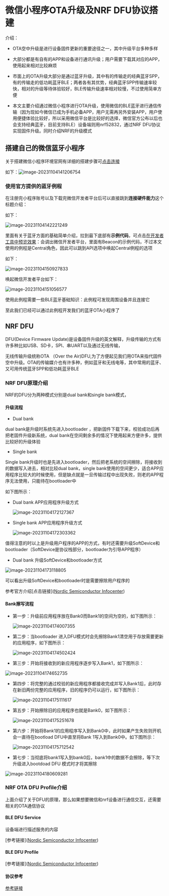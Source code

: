 # 微信小程序OTA升级及NRF DFU协议搭建

介绍：

- OTA空中升级是进行设备固件更新的重要途径之一，其中升级平台多种多样

- 大部分都是有自有的APP和设备进行通讯升级；用户需要下载其对应的APP，使用起来相对比较麻烦

- 市面上的OTA升级大部分是通过蓝牙升级，其中有的传输走的经典蓝牙SPP，有的传输走的低功耗蓝牙BLE；两者各有其优势，经典蓝牙SPP传输速率较快，相对的升级等待体验较好，BLE传输升级速率相对较慢，不过使用简单方便

- 本文主要介绍通过微信小程序进行OTA升级，使用微信的BLE蓝牙进行通信传输（因为现如今微信已成为手机必备APP，用户无需再另外安装APP，用户使用便捷体验比较好，所以采用微信平台是比较好的选择，微信官方公布以后也会支持经典蓝牙，目前支持BLE）设备端则用nrf52832，通过NRF DFU协议实现固件升级。同时介绍NRF的升级模式

  

## 搭建自己的微信蓝牙小程序

关于搭建微信小程序环境官网有详细的搭建步骤可[点击连接](https://developers.weixin.qq.com/miniprogram/dev/framework/quickstart/getstart.html#申请账号)

如下：![image-20231104141206754](https://markdown-1315172582.cos.ap-shanghai.myqcloud.com/imgimage-20231104141206754.png)

### 使用官方提供的蓝牙例程

在注册完小程序账号以及下载完微信开发者平台后可以直接跳到**连接硬件能力**这个标题介绍：

如下：

![image-20231104142221249](https://markdown-1315172582.cos.ap-shanghai.myqcloud.com/imgimage-20231104142221249.png)

里面有关于蓝牙方面的基础简单介绍，拉到最下底部有**示例代码**，可点击[在开发者工具中预览效果](https://developers.weixin.qq.com/s/OF4Y9Gme6rZ4)：会调出微信开发者平台，里面有Beacon的示例代码，不过本文使用的例程是Central角色，因此可以跳到API选项中唤起Central例程的选项

如下：

![image-20231104150927833](https://markdown-1315172582.cos.ap-shanghai.myqcloud.com/imgimage-20231104150927833.png)

唤起微信开发者平台如下：

![image-20231104151056577](https://markdown-1315172582.cos.ap-shanghai.myqcloud.com/imgimage-20231104151056577.png)

使用此例程需要一些BLE蓝牙基础知识：此例程可发现周围设备并且连接它

至此我们已经可以通过此例程开发我们的蓝牙OTA小程序了

## NRF DFU

DFU(Device Firmware Update)是设备固件升级的英文解释，升级传输的方式有许多种比如USB、SD卡，SPI、串UART以及通过无线传输，

无线传输升级统称OTA （Over the Air)DFU,为了方便起见我们用OTA来指代固件空中升级。OTA的传输媒介也有许多种，例如蓝牙和无线电等，其中常用的蓝牙、又可用传统蓝牙SPP和低功耗蓝牙BLE

### NRF DFU原理介绍

NRF的DFU分为两种模式分别是dual bank和single bank模式，

#### 升级流程

- Dual bank

dual bank是升级时系统先进入bootloader ，把新固件下载下来，校验成功后再把老固件升级新系统，dual bank在空间剩余多的情况下使用起来方便许多，提供比较好的升级体验

- Single bank

Single bank升级时也是先进入bootloader，然后把老系统的空间擦除，将接收到的数据写入进去，相对比较dual bank，single bank使用的空间更少，适合APP应用程序比较大的时候使用，但是缺点就是一旦传输过程中出现失败，则老的APP程序无法使用，只能待在bootloader中

如下图所示：

- Dual bank APP应用程序升级方式

  ![image-20231104172127367](https://markdown-1315172582.cos.ap-shanghai.myqcloud.com/imgimage-20231104172127367.png)

- Single bank APP应用程序升级方式

  ![image-20231104172303362](https://markdown-1315172582.cos.ap-shanghai.myqcloud.com/imgimage-20231104172303362.png)

值得注意的时以上是升级用户程序的APP的方式，有时还需要升级SoftDevice和bootloader（SoftDevice是协议栈部分，bootloader为引导APP程序）

- Dual bank 升级SoftDevice和bootloader方式

![image-20231104173118805](https://markdown-1315172582.cos.ap-shanghai.myqcloud.com/imgimage-20231104173118805.png)

可以看出升级SoftDevice和bootloader时是需要擦除用户程序的

参考官方介绍[点击链接]([Nordic Semiconductor Infocenter](https://infocenter.nordicsemi.com/index.jsp?topic=%2Fstruct_nrf52%2Fstruct%2Fnrf52.html&cp=5))

#### Bank擦写流程

- 第一步：升级前应用程序放在Bank0而Bank1的空间为空的，如下图所示：

  ![image-20231104174007355](https://markdown-1315172582.cos.ap-shanghai.myqcloud.com/imgimage-20231104174007355.png)

- 第二步：当bootloader 进入DFU模式时会先擦除Bank1清空用于存放需要更新的应用程序，如下图所示：

  ![image-20231104174502424](https://markdown-1315172582.cos.ap-shanghai.myqcloud.com/imgimage-20231104174502424.png)

- 第三步：开始将接收到的新应用程序逐步写入Bank1，如下图所示：

![image-20231104174652735](https://markdown-1315172582.cos.ap-shanghai.myqcloud.com/imgimage-20231104174652735.png)

- 第四步：将完整的通过校验的新应用程序都接收完成并写入Bank1后，此时存在新旧两份完整的应用程序，旧的程序仍可以运行，如下图所示：

  ![image-20231104175111617](https://markdown-1315172582.cos.ap-shanghai.myqcloud.com/imgimage-20231104175111617.png)

- 第五步：开始擦除旧的应用程序也就是Bank0，如下图所示：

  ![image-20231104175251678](https://markdown-1315172582.cos.ap-shanghai.myqcloud.com/imgimage-20231104175251678.png)

- 第六步：开始将Bank1的应用程序写入到Bank0中，此时如果产生失败则开机会一直待在bootload DFU中直至将Bank 1写入到Bank0中。如下图所示：

  ![image-20231104175712542](https://markdown-1315172582.cos.ap-shanghai.myqcloud.com/imgimage-20231104175712542.png)

- 第七步：当彻底将bank1写入到bank0后，bank1中的数据不会擦除，等下次升级进入bootdoad DFU 模式时才将其擦除

  

![image-20231104180609281](https://markdown-1315172582.cos.ap-shanghai.myqcloud.com/imgimage-20231104180609281.png)

### NRF OTA DFU Profile介绍

上面介绍了关于DFU的原理，那么如果想要微信和nrf设备进行通信交互，还需要相关的OTA通信协议

#### **BLE DFU Service**

设备端进行描述服务的内容

[参考链接]([Nordic Semiconductor Infocenter](https://infocenter.nordicsemi.com/index.jsp?topic=%2Fcom.nordic.infocenter.sdk5.v11.0.0%2Fbledfu_transport_bleservice.html))

#### BLE DFU Profile

[参考链接]([Nordic Semiconductor Infocenter](https://infocenter.nordicsemi.com/index.jsp?topic=%2Fstruct_nrf52%2Fstruct%2Fnrf52.html&cp=5))

#### 协议参考

[参考链接](https://github.com/dmlls/InfiniTime/blob/54d58dbc46a357334bf5825973e2d817ac855954/bootloader/ota-dfu-python/ble_secure_dfu_controller.py)